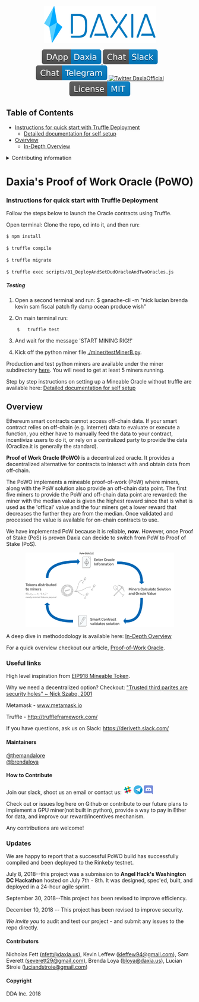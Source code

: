 <p align="center">
  <a href='https://www.daxia.us/'>
    <img src= './public/DarkText_IconColor.png' width="300" height="100" alt='Daxia.us' />
  </a>
</p>

<p align="center">
  <a href='https://dapp.daxia.us/'>
    <img src= ./public/DApp-Daxia-blue.svg alt='Slack' />
  </a>
  <a href='https://deriveth.slack.com/'>
    <img src= ./public/Chat-Slack-blue.svg alt='Slack' />
  </a>
  <a href='https://t.me/daxiachat'>
    <img src= ./public/Chat-Telegram-blue.svg alt='Telegram DaxiaChat' />
  </a>
  <a href='https://twitter.com/DaxiaOfficial'>
    <img src= 'https://img.shields.io/twitter/url/http/shields.io.svg?style=social' alt='Twitter DaxiaOfficial' />
  </a> 
  <img src= ./public/License-MIT-blue.svg alt='MIT License' /> 
</p>

## Table of Contents

* [Instructions for quick start with Truffle Deployment](#Quick-Deployment)
   * [Detailed documentation for self setup](./SetupDocumentation.md)
* [Overview](#overview)
    * [In-Depth Overview](./InDepthOverview.md)

<details><summary>Contributing information</summary>

   * [Maintainers](#Maintainers)
   * [How to Contribute](#how2contribute)
   * [Copyright](#copyright)
 </details>

# Daxia's Proof of Work Oracle (PoWO)


### Instructions for quick start with Truffle Deployment <a name="Quick-Deployment"> </a> 
Follow the steps below to launch the Oracle contracts using Truffle. 

Open terminal:
    Clone the repo, cd into it, and then run:

    $ npm install

    $ truffle compile

    $ truffle migrate

    $ truffle exec scripts/01_DeployAndSetDudOracleAndTwoOracles.js

##### Testing

1. Open a second terminal and run:
   $ ganache-cli -m "nick lucian brenda kevin sam fiscal patch fly damp ocean produce wish"

2. On main terminal run: 
```solidity
    $   truffle test
```
3. And wait for the message 'START MINING RIG!!'

4. Kick off the python miner file [./miner/testMinerB.py](./miner/testMinerB.py).


Production and test python miners are available under the miner subdirectory [here](./miner/). You will need to get at least 5 miners running.

Step by step instructions on setting up a Mineable Oracle without truffle are available here: [Detailed documentation for self setup](./SetupDocumentation.md)


## Overview <a name="overview"> </a>  
Ethereum smart contracts cannot access off-chain data. If your smart contract relies on off-chain (e.g. internet) data to evaluate or execute a function, you either have to manually feed the data to your contract, incentivize users to do it, or rely on a centralized party to provide the data (Oraclize.it is generally the standard). 

<b>Proof of Work Oracle (PoWO)</b> is a decentralized oracle. It provides a decentralized alternative for contracts to interact with and obtain data from off-chain. 

The PoWO implements a mineable proof-of-work (PoW) where miners, along with the PoW solution also provide an off-chain data point. The first five miners to provide the PoW and off-chain data point are rewarded: the miner with the median value is given the highest reward since that is what is used as the 'offical' value and the four miners get a lower reward that decreases the further they are from the median. Once validated and processed the value is available for on-chain contracts to use.

We have implemented PoW because it is reliable, <b>now</b>. However, once Proof of Stake (PoS) is proven Daxia can decide to switch from PoW to Proof of Stake (PoS).

<p align="center">
<img src="./public/Powo.png" width="400" height="200" alt = "How it works">
</p>

A deep dive in methododology is available here: [In-Depth Overview](./InDepthOverview.md)

For a quick overview checkout our article, [Proof-of-Work Oracle](https://medium.com/@nfett/proof-of-work-oracle-6de6f795d27).  

### Useful links <a name="useful-links"> </a>
High level inspiration from [EIP918 Mineable Token](https://github.com/ethereum/EIPs/blob/master/EIPS/eip-918.md).

Why we need a decentralized option? Checkout: ["Trusted third parites are security holes" ~ Nick Szabo, 2001](https://nakamotoinstitute.org/trusted-third-parties/)

Metamask - www.metamask.io 

Truffle - http://truffleframework.com/

If you have questions, ask us on Slack: https://deriveth.slack.com/

#### Maintainers <a name="maintainers"> </a> 
[@themandalore](https://github.com/themandalore)
<br>
[@brendaloya](https://github.com/brendaloya) 


#### How to Contribute<a name="how2contribute"> </a>  
Join our slack, shoot us an email or contact us: [<img src="./public/slack.png" width="24" height="24">](https://deriveth.slack.com/)
[<img src="./public/telegram.png" width="24" height="24">](https://t.me/ddaorg)
[<img src="./public/discord.png" width="24" height="24">](https://discordapp.com/invite/xtsdpbS)

Check out or issues log here on Github or contribute to our future plans to implement a GPU miner(not built in python), provide a way to pay in Ether for data, and improve our reward/incentives mechanism. 

Any contributions are welcome!

### Updates <a name="updates"> </a>
We are happy to report that a successful PoWO build has successfully compiled and been deployed to the Rinkeby testnet. 

July 8, 2018--this project was a submission to <b>Angel Hack's Washington DC Hackathon</b> hosted on July 7th - 8th.  It was designed, spec'ed, built, and deployed in a 24-hour agile sprint.

September 30, 2018--This project has been revised to improve efficiency.

December 10, 2018 -- This project has been revised to improve security. 

<i>We invite you</i> to audit and test our project - and submit any issues to the repo directly.

#### Contributors<a name="contributors"> </a>

Nicholas Fett (nfett@daxia.us), Kevin Leffew (kleffew94@gmail.com), Sam Everett (severett29@gmail.com), Brenda Loya (bloya@daxia.us), Lucian Stroie (luciandstroie@gmail.com)


#### Copyright

DDA Inc. 2018
